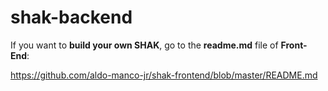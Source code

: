 # shak-backend

If you want to **build your own SHAK**, go to the **readme.md** file of **Front-End**:  

https://github.com/aldo-manco-jr/shak-frontend/blob/master/README.md
